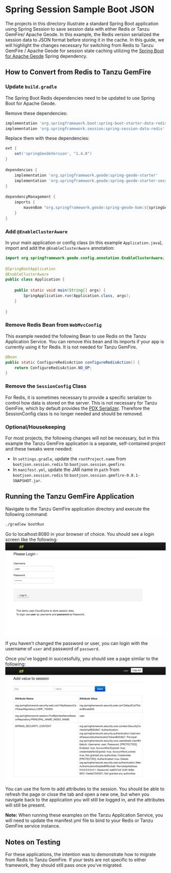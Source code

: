 <!--
Copyright 2019 - 2021 VMware, Inc.
SPDX-License-Identifier: Apache-2.0
-->

# Spring Session Sample Boot JSON

The projects in this directory illustrate a standard Spring Boot application using Spring Session to save session data
with either Redis or Tanzu GemFire/ Apache Geode. In this example, the Redis version serialized the session data to JSON format before
storing it in the cache. In this guide, we will highlight the changes necessary for switching from Redis to Tanzu GemFire / Apache Geode
for session state caching utilizing the
[Spring Boot for Apache Geode](https://docs.spring.io/autorepo/docs/spring-boot-data-geode-build/current/reference/html5/#introduction) Spring dependency.

## How to Convert from Redis to Tanzu GemFire

### Update `build.gradle`
The Spring Boot Redis dependencies need to be updated to use Spring Boot for Apache Geode.

Remove these dependencies:


```groovy
implementation 'org.springframework.boot:spring-boot-starter-data-redis'
implementation 'org.springframework.session:spring-session-data-redis'
```

Replace them with these dependencies:

```groovy
ext {
    set('springGeodeVersion', "1.4.0")
}

dependencies {
    implementation 'org.springframework.geode:spring-geode-starter'
    implementation 'org.springframework.geode:spring-geode-starter-session'
}

dependencyManagement {
    imports {
        mavenBom "org.springframework.geode:spring-geode-bom:${springGeodeVersion}"
    }
}
```

### Add `@EnableClusterAware`
In your main application or config class (in this example `Application.java`), import and add the `@EnableClusterAware` 
annotation:

```java
import org.springframework.geode.config.annotation.EnableClusterAware;

@SpringBootApplication
@EnableClusterAware
public class Application {

	public static void main(String[] args) {
		SpringApplication.run(Application.class, args);
	}

}
```

### Remove Redis Bean from `WebMvcConfig`
This example needed the following Bean to use Redis on the Tanzu Application Service. You can remove this bean and its imports
if your app is currently using it for Redis. It is not needed for Tanzu GemFire.

```java
@Bean
public static ConfigureRedisAction configureRedisAction() {
    return ConfigureRedisAction.NO_OP;
}
```

### Remove the `SessionConfig` Class
For Redis, it is sometimes necessary to provide a specific serializer to control how data is stored on the server. This
is not necessary for Tanzu GemFire, which by default provides the [PDX Serializer](https://gemfire.docs.pivotal.io/99/geode/developing/data_serialization/gemfire_pdx_serialization.html).
Therefore the SessionConfig class is no longer needed and should be removed.

### Optional/Housekeeping
For most projects, the following changes will not be necessary, but in this example the Tanzu GemFire application is a
separate, self-contained project and these tweaks were needed:

- In `settings.gradle`, update the `rootProject.name` from `bootjson.session.redis` to `bootjson.session.gemfire`.
- In `manifest.yml`, update the JAR name in `path` from `bootjson.session.redis` to `bootjson.session.gemfire-0.0.1-SNAPSHOT.jar`.

## Running the Tanzu GemFire Application

Navigate to the Tanzu GemFire application directory and execute the following command:
```bash
./gradlew bootRun
```

Go to localhost:8080 in your browser of choice. You should see a login screen like the following:
![login page](readme-images/login-page.png)

If you haven't changed the password or user, you can login with the username of `user` and password of `password`.

Once you've logged in successfully, you should see a page similar to the following:
![secured page](readme-images/secured-page.png)

You can use the form to add attributes to the session. You should be able to refresh the page or close the tab
and open a new one, but when you navigate back to the application you will still be logged in, and the attributes will
still be present.

**Note:** When running these examples on the Tanzu Application Service, you will need to update the manifest.yml file to bind to your
Redis or Tanzu GemFire service instance.

## Notes on Testing
For these applications, the intention was to demonstrate how to migrate from Redis to Tanzu GemFire.  If your tests are 
not specific to either framework, they should still pass once you've migrated.